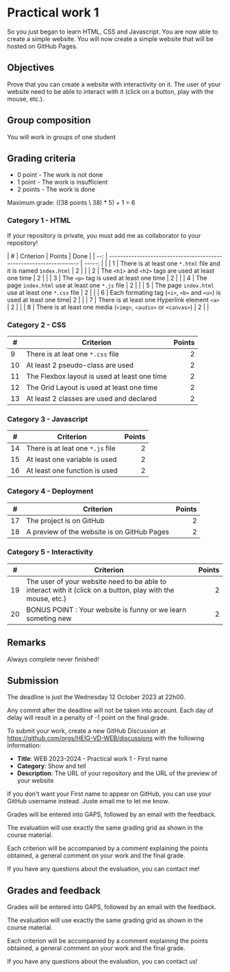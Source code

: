 # Practical work 1

So you just began to learn HTML, CSS and Javascript. You are now able to create a simple website. You will now create a simple website that will be hosted on GitHub Pages.

## Objectives

Prove that you can create a website with interactivity on it. The user of your website need to be able to interact with it (click on a button, play with the mouse, etc.).

## Group composition

You will work in groups of one student

## Grading criteria

- 0 point - The work is not done
- 1 point - The work is insufficient
- 2 points - The work is done

Maximum grade: ((38 points \\ 38) * 5) + 1 = 6

### Category 1 - HTML

If your repository is private, you must add me as collaborator to your
repository!

| #   | Criterion                                                            | Points | Done |
| --: | -------------------------------------------------------------------  | -----: |      |
| 1   | There is at least one `*.html` file and it is named `ìndex.html`     |      2 |      |
| 2   | The `<h1>` and `<h2>` tags are used at least one time                |      2 |      |
| 3   | The `<p>` tag is used at least one time                              |      2 |      |
| 4   | The page `index.html` use at least one `*.js` file                   |      2 |      |
| 5   | The page `index.html` use at least one `*.css` file                  |      2 |      |
| 6   | Each formating tag (`<i>`, `<b>` and `<u>`) is used at least one time|      2 |      |
| 7   | There is at least one Hyperlink element `<a>`                        |      2 |      |
| 8   | There is at least one media (`<img>`, `<audio>` or `<canvas>`)       |      2 |      |

### Category 2 - CSS

| #   | Criterion                                                        | Points |
| --- | ---------------------------------------------------------------- | -----: |
| 9   | There is at leat one `*.css` file                                |      2 |
| 10  | At least 2 pseudo-class are used                                 |      2 |
| 11  | The Flexbox layout is used at least one time                     |      2 |
| 12  | The Grid Layout is used at least one time                        |      2 |
| 13  | At least 2 classes are used and declared                         |      2 |


### Category 3 - Javascript

| #   | Criterion                                                        | Points |
| --- | ---------------------------------------------------------------- | -----: |
| 14  | There is at leat one `*.js` file                                 |      2 |
| 15  | At least one variable is used                                    |      2 |
| 16  | At least one function is used                                    |      2 |

### Category 4 - Deployment

| #   | Criterion                                                        | Points |
| --- | ---------------------------------------------------------------- | -----: |
| 17   | The project is on GitHub                                        |      2 |
| 18   | A preview of the website is on GitHub Pages                     |      2 |

### Category 5 - Interactivity

| #   | Criterion                                                                                                      | Points |
| --- | -------------------------------------------------------------------------------------------------------------- | -----: |
| 19  | The user of your website need to be able to interact with it (click on a button, play with the mouse, etc.)    |      2 |
| 20  | BONUS POINT : Your website is funny or we learn someting new                                                   |      2 |

## Remarks

Always complete never finished!

## Submission

The deadline is just the Wednesday 12 October 2023 at 22h00.

Any commit after the deadline will not be taken into account. Each day of delay will result in a penalty of -1 point on the final grade.

To submit your work, create a new GitHub Discussion at <https://github.com/orgs/HEIG-VD-WEB/discussions> with the following information:

- **Title**: WEB 2023-2024 - Practical work 1 - First name
- **Category**: Show and tell
- **Description**: The URL of your repository and the URL of the preview of your website

If you don't want your First name to appear on GitHub, you can use your GitHub username instead. Juste email me to let me know.

Grades will be entered into GAPS, followed by an email with the feedback.

The evaluation will use exactly the same grading grid as shown in the course material.

Each criterion will be accompanied by a comment explaining the points obtained, a general comment on your work and the final grade.

If you have any questions about the evaluation, you can contact me!

## Grades and feedback

Grades will be entered into GAPS, followed by an email with the feedback.

The evaluation will use exactly the same grading grid as shown in the course material.

Each criterion will be accompanied by a comment explaining the points obtained, a general comment on your work and the final grade.

If you have any questions about the evaluation, you can contact us!
